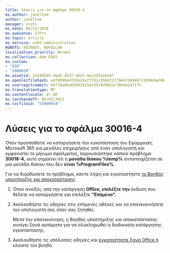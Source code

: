 ```yaml
---
title: Λύσεις για το σφάλμα 30016-4
ms.author: janellem
author: janellem
manager: scotv
ms.date: 04/21/2020
ms.audience: ITPro
ms.topic: article
ms.service: o365-administration
ROBOTS: NOINDEX, NOFOLLOW
localization_priority: Normal
ms.collection: Adm_O365
ms.custom:
- "828"
- "2000020"
ms.assetid: 21644564-4ba5-4537-abd3-9ac2dfe2ee47
ms.openlocfilehash: a4f899b44fd3e2daf7291c95bb72779eb7d4940f21894dae50e7f3a82c6b3ab5
ms.sourcegitcommit: b5f7da89a650d2915dc652449623c78be6247175
ms.translationtype: MT
ms.contentlocale: el-GR
ms.lasthandoff: 08/05/2021
ms.locfileid: "53909934"
---
```

# <a name="solutions-for-error-30016-4"></a>Λύσεις για το σφάλμα 30016-4

Όταν προσπαθείτε να καταργήσετε την εγκατάσταση του Εφαρμογές Microsoft 365 για μεγάλες επιχειρήσεις από έναν υπολογιστή και εμφανιστεί το μήνυμα σφάλματος, παρουσιάστηκε κάποιο πρόβλημα **30016-4,** αυτό σημαίνει ότι η **μονάδα δίσκου %temp%** αντιστοιχίζεται σε μια μονάδα δίσκου που δεν **είναι %ProgramFiles%.**
  
Για να διορθώσετε το πρόβλημα, κάντε λήψη και εγκαταστήστε [το Βοηθός υποστήριξης και αποκατάστασης](https://aka.ms/SARA-OfficeUninstall-Alchemy)
  
1. Όταν ανοίξει, από την κατάργηση **Office, επιλέξτε την** έκδοση που θέλετε να καταργήσετε και επιλέξτε **"Επόμενο".**

2. Ακολουθήστε τις οδηγίες στις επόμενες οθόνες και να επανεκκινήσετε τον υπολογιστή σας όταν σας ζητηθεί.

    Μετά την επανεκκίνηση, η Βοηθός υποστήριξης και αποκατάστασης ανοίγει ξανά αυτόματα για να ολοκληρωθεί η διαδικασία κατάργησης εγκατάστασης.

3. Ακολουθήστε τις υπόλοιπες οδηγίες και [εγκαταστήστε ξανά Office ή](https://portal.office.com/OLS/MySoftware.aspx) κλείστε τον βοηθό.

